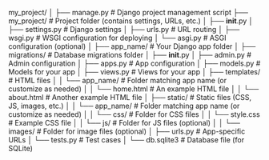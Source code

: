 my_project/
│
├── manage.py                   # Django project management script
├── my_project/                  # Project folder (contains settings, URLs, etc.)
│   ├── __init__.py
│   ├── settings.py              # Django settings
│   ├── urls.py                  # URL routing
│   ├── wsgi.py                  # WSGI configuration for deploying
│   └── asgi.py                  # ASGI configuration (optional)
│
├── app_name/                    # Your Django app folder
│   ├── migrations/              # Database migrations folder
│   ├── __init__.py
│   ├── admin.py                 # Admin configuration
│   ├── apps.py                  # App configuration
│   ├── models.py                # Models for your app
│   ├── views.py                 # Views for your app
│   ├── templates/               # HTML files
│   │   └── app_name/            # Folder matching app name (or customize as needed)
│   │       └── home.html        # An example HTML file
│   │       └── about.html       # Another example HTML file
│   ├── static/                  # Static files (CSS, JS, images, etc.)
│   │   └── app_name/            # Folder matching app name (or customize as needed)
│   │       └── css/             # Folder for CSS files
│   │           └── style.css    # Example CSS file
│   │       └── js/              # Folder for JS files (optional)
│   │       └── images/          # Folder for image files (optional)
│   ├── urls.py                  # App-specific URLs
│   └── tests.py                 # Test cases
│
└── db.sqlite3                   # Database file (for SQLite)
